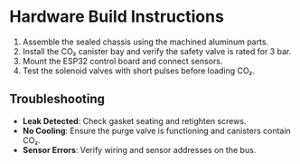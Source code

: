 # Hardware Build Instructions

1. Assemble the sealed chassis using the machined aluminum parts.
2. Install the CO₂ canister bay and verify the safety valve is rated for 3 bar.
3. Mount the ESP32 control board and connect sensors.
4. Test the solenoid valves with short pulses before loading CO₂.

## Troubleshooting

- **Leak Detected**: Check gasket seating and retighten screws.
- **No Cooling**: Ensure the purge valve is functioning and canisters contain CO₂.
- **Sensor Errors**: Verify wiring and sensor addresses on the bus.
